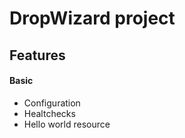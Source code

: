 DropWizard project
==================

## Features

#### Basic

- Configuration
- Healtchecks
- Hello world resource
